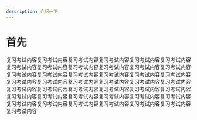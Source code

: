 ```yaml
---
description: 介绍一下
---
```


# 首先

复习考试内容复习考试内容复习考试内容复习考试内容复习考试内容复习考试内容复习考试内容复习考试内容复习考试内容复习考试内容复习考试内容复习考试内容复习考试内容复习考试内容复习考试内容复习考试内容复习考试内容复习考试内容复习考试内容复习考试内容复习考试内容复习考试内容复习考试内容复习考试内容复习考试内容复习考试内容复习考试内容复习考试内容复习考试内容复习考试内容复习考试内容复习考试内容复习考试内容复习考试内容复习考试内容复习考试内容复习考试内容复习考试内容复习考试内容复习考试内容复习考试内容复习考试内容复习考试内容
